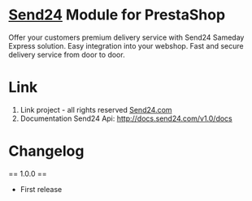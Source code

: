 # [Send24](http://send24.com) Module for PrestaShop 

Offer your customers premium delivery service with Send24 Sameday Express solution. Easy integration into your webshop. Fast and secure delivery service from door to door.

# Link 
1. Link project - all rights reserved <a href="http://send24.com">Send24.com</a>
2. Documentation Send24 Api: http://docs.send24.com/v1.0/docs

# Changelog

== 1.0.0 ==
* First release
